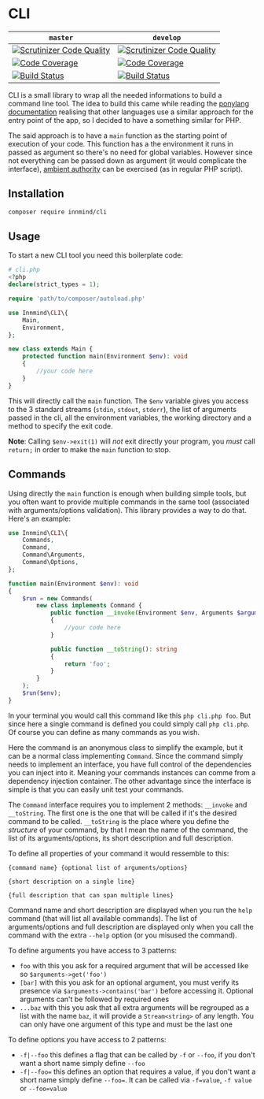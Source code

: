 # CLI

| `master` | `develop` |
|----------|-----------|
| [![Scrutinizer Code Quality](https://scrutinizer-ci.com/g/Innmind/CLI/badges/quality-score.png?b=master)](https://scrutinizer-ci.com/g/Innmind/CLI/?branch=master) | [![Scrutinizer Code Quality](https://scrutinizer-ci.com/g/Innmind/CLI/badges/quality-score.png?b=develop)](https://scrutinizer-ci.com/g/Innmind/CLI/?branch=develop) |
| [![Code Coverage](https://scrutinizer-ci.com/g/Innmind/CLI/badges/coverage.png?b=master)](https://scrutinizer-ci.com/g/Innmind/CLI/?branch=master) | [![Code Coverage](https://scrutinizer-ci.com/g/Innmind/CLI/badges/coverage.png?b=develop)](https://scrutinizer-ci.com/g/Innmind/CLI/?branch=develop) |
| [![Build Status](https://scrutinizer-ci.com/g/Innmind/CLI/badges/build.png?b=master)](https://scrutinizer-ci.com/g/Innmind/CLI/build-status/master) | [![Build Status](https://scrutinizer-ci.com/g/Innmind/CLI/badges/build.png?b=develop)](https://scrutinizer-ci.com/g/Innmind/CLI/build-status/develop) |

CLI is a small library to wrap all the needed informations to build a command line tool. The idea to build this came while reading the [ponylang](https://www.ponylang.org/) [documentation](https://tutorial.ponylang.org/getting-started/how-it-works.html) realising that other languages use a similar approach for the entry point of the app, so I decided to have a something similar for PHP.

The said approach is to have a `main` function as the starting point of execution of your code. This function has a the environment it runs in passed as argument so there's no need for global variables. However since not everything can be passed down as argument (it would complicate the interface), [ambient authority](https://en.wikipedia.org/wiki/Ambient_authority) can be exercised (as in regular PHP script).

## Installation

```sh
composer require innmind/cli
```

## Usage

To start a new CLI tool you need this boilerplate code:

```php
# cli.php
<?php
declare(strict_types = 1);

require 'path/to/composer/autoload.php'

use Innmind\CLI\{
    Main,
    Environment,
};

new class extends Main {
    protected function main(Environment $env): void
    {
        //your code here
    }
}
```

This will directly call the `main` function. The `$env` variable gives you access to the 3 standard streams (`stdin`, `stdout`, `stderr`), the list of arguments passed in the cli, all the environment variables, the working directory and a method to specify the exit code.

**Note**: Calling `$env->exit(1)` will _not_ exit directly your program, you _must_ call `return;` in order to make the `main` function to stop.

## Commands

Using directly the `main` function is enough when building simple tools, but you often want to provide multiple commands in the same tool (associated with arguments/options validation). This library provides a way to do that. Here's an example:

```php
use Innmind\CLI\{
    Commands,
    Command,
    Command\Arguments,
    Command\Options,
};

function main(Environment $env): void
{
    $run = new Commands(
        new class implements Command {
            public function __invoke(Environment $env, Arguments $arguments, Options $options): env
            {
                //your code here
            }

            public function __toString(): string
            {
                return 'foo';
            }
        }
    );
    $run($env);
}
```

In your terminal you would call this command like this `php cli.php foo`. But since here a single command is defined you could simply call `php cli.php`. Of course you can define as many commands as you wish.

Here the command is an anonymous class to simplify the example, but it can be a normal class implementing `Command`. Since the command simply needs to implement an interface, you have full control of the dependencies you can inject into it. Meaning your commands instances can comme from a dependency injection container. The other advantage since the interface is simple is that you can easily unit test your commands.

The `Command` interface requires you to implement 2 methods: `__invoke` and `__toString`. The first one is the one that will be called if it's the desired command to be called. `__toString` is the place where you define the _structure_ of your command, by that I mean the name of the command, the list of its arguments/options, its short description and full description.

To define all properties of your command it would ressemble to this:

```
{command name} {optional list of arguments/options}

{short description on a single line}

{full description that can span multiple lines}
```

Command name and short description are displayed when you run the `help` command (that will list all available commands). The list of arguments/options and full description are displayed only when you call the command with the extra `--help` option (or you misused the command).

To define arguments you have access to 3 patterns:

* `foo` with this you ask for a required argument that will be accessed like so `$arguments->get('foo')`
* `[bar]` with this you ask for an optional argument, you must verify its presence via `$arguments->contains('bar')` before accessing it. Optional arguments can't be followed by required ones
* `...baz` with this you ask that all extra arguments will be regrouped as a list with the name `baz`, it will provide a `Stream<string>` of any length. You can only have one argument of this type and must be the last one

To define options you have access to 2 patterns:

* `-f|--foo` this defines a flag that can be called by `-f` or `--foo`, if you don't want a short name simply define `--foo`
* `-f|--foo=` this defines an option that requires a value, if you don't want a short name simply define `--foo=`. It can be called via `-f=value`, `-f value` or `--foo=value`
